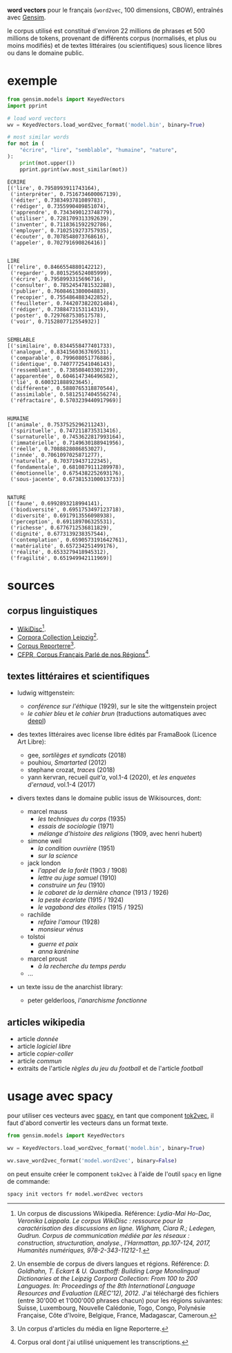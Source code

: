__word vectors__ pour le français (`word2vec`, 100 dimensions, CBOW), entraînés avec [Gensim](https://radimrehurek.com/gensim/).

le corpus utilisé est constitué d'environ 22 millions de phrases et 500 millions de tokens, provenant de différents corpus (normalisés, et plus ou moins modifiés) et de textes littéraires (ou scientifiques) sous licence libres ou dans le domaine public.

exemple
=======

```python
from gensim.models import KeyedVectors
import pprint

# load word vectors
wv = KeyedVectors.load_word2vec_format('model.bin', binary=True)

# most similar words
for mot in (
    "écrire", "lire", "semblable", "humaine", "nature",
):
    print(mot.upper())
    pprint.pprint(wv.most_similar(mot))
```

```
ÉCRIRE
[('lire', 0.7958993911743164),
 ('interpréter', 0.7516734600067139),
 ('éditer', 0.7383493781089783),
 ('rédiger', 0.7355990409851074),
 ('apprendre', 0.7343490123748779),
 ('utiliser', 0.7281709313392639),
 ('inventer', 0.7118361592292786),
 ('employer', 0.7102519273757935),
 ('écouter', 0.7078548073768616),
 ('appeler', 0.702791690826416)]


LIRE
[('relire', 0.8466554880142212),
 ('regarder', 0.8015256524085999),
 ('écrire', 0.7958993315696716),
 ('consulter', 0.7852454781532288),
 ('publier', 0.7608461380004883),
 ('recopier', 0.7554864883422852),
 ('feuilleter', 0.7442073822021484),
 ('rédiger', 0.7388473153114319),
 ('poster', 0.7297687530517578),
 ('voir', 0.7152807712554932)]


SEMBLABLE
[('similaire', 0.8344558477401733),
 ('analogue', 0.8341560363769531),
 ('comparable', 0.799608051776886),
 ('identique', 0.7407772541046143),
 ('ressemblant', 0.738508403301239),
 ('apparentée', 0.6046147346496582),
 ('lié', 0.600321888923645),
 ('différente', 0.5880765318870544),
 ('assimilable', 0.5812517404556274),
 ('réfractaire', 0.5703239440917969)]


HUMAINE
[('animale', 0.7537525296211243),
 ('spirituelle', 0.7472118735313416),
 ('surnaturelle', 0.7453622817993164),
 ('immatérielle', 0.7149630188941956),
 ('réelle', 0.7088828086853027),
 ('innée', 0.7061097025871277),
 ('naturelle', 0.703719437122345),
 ('fondamentale', 0.6810879111289978),
 ('émotionnelle', 0.6754382252693176),
 ('sous-jacente', 0.6738153100013733)]


NATURE
[('faune', 0.6992893218994141),
 ('biodiversité', 0.6951753497123718),
 ('diversité', 0.6917913556098938),
 ('perception', 0.691189706325531),
 ('richesse', 0.6776712536811829),
 ('dignité', 0.6773139238357544),
 ('contemplation', 0.6590573191642761),
 ('matérialité', 0.657234251499176),
 ('réalité', 0.6533279418945312),
 ('fragilité', 0.651949942111969)]
```

sources
=======

corpus linguistiques
--------------------

- [WikiDisc](https://www.ortolang.fr/market/corpora/wikidisc)[^1].
- [Corpora Collection Leipzig](https://wortschatz.uni-leipzig.de/en/download/French)[^2].
- [Corpus Reporterre](https://www.ortolang.fr/market/corpora/corpus-reporterre)[^3].
- [CFPR, Corpus Français Parlé de nos Régions](https://cfpr.huma-num.fr/)[^4].

[^1]: Un corpus de discussions Wikipedia. Référence: _Lydia-Mai Ho-Dac, Veronika Laippala. Le corpus WikiDisc : ressource pour la caractérisation des discussions en ligne. Wigham, Ciara R.; Ledegen, Gudrun. Corpus de communication médiée par les réseaux : construction, structuration, analyse., l'Harmattan, pp.107-124, 2017, Humanités numériques, 978-2-343-11212-1_. 

[^2]: Un ensemble de corpus de divers langues et régions. Référence: _D. Goldhahn, T. Eckart & U. Quasthoff: Building Large Monolingual Dictionaries at the Leipzig Corpora Collection: From 100 to 200 Languages. In: Proceedings of the 8th International Language Resources and Evaluation (LREC'12), 2012_. J'ai téléchargé des fichiers (entre 30'000 et 1'000'000 phrases chacun) pour les régions suivantes: Suisse, Luxembourg, Nouvelle Calédonie, Togo, Congo, Polynésie Française, Côte d'Ivoire, Belgique, France, Madagascar, Cameroun.

[^3]: Un corpus d'articles du média en ligne Reporterre.

[^4]: Corpus oral dont j'ai utilisé uniquement les transcriptions.

textes littéraires et scientifiques
-----------------------------------

- ludwig wittgenstein:
    - _conférence sur l'éthique_ (1929), sur le site the wittgenstein project
    - _le cahier bleu_ et _le cahier brun_ (traductions automatiques avec [deepl](https://www.deepl.com/en/translator))

- des textes littéraires avec license libre édités par FramaBook (Licence Art Libre):
    - gee, _sortilèges et syndicats_ (2018)
    - pouhiou, _Smartarted_ (2012)
    - stephane crozat, _traces_ (2018)
    - yann kervran, recueil _quit'a_, vol.1-4 (2020), et _les enquetes d'ernaud_, vol.1-4 (2017)

- divers textes dans le domaine public issus de Wikisources, dont:
    - marcel mauss
        - _les techniques du corps_ (1935)
        - _essais de sociologie_ (1971)
        - _mélange d'histoire des religions_ (1909, avec henri hubert)
    - simone weil
        - _la condition ouvrière_ (1951)
        - _sur la science_
    - jack london
        - _l'appel de la forêt_ (1903 / 1908)
        - _lettre au juge samuel_ (1910)
        - _construire un feu_ (1910)
        - _le cabaret de la dernière chance_ (1913 / 1926)
        - _la peste écarlate_ (1915 / 1924)
        - _le vagabond des étoiles_ (1915 / 1925)
    - rachilde
        - _refaire l'amour_ (1928)
        - _monsieur vénus_
    - tolstoi
        - _guerre et paix_
        - _anna karénine_
    - marcel proust
        - _à la recherche du temps perdu_
    - ...

- un texte issu de the anarchist library:
    - peter gelderloos, _l'anarchisme fonctionne_

articles wikipedia
------------------

- article _donnée_
- article _logiciel libre_
- article _copier-coller_
- article _commun_
- extraits de l'article _règles du jeu du football_ et de l'article _football_

usage avec spacy
================

pour utiliser ces vecteurs avec [spacy](https://spacy.io/), en tant que component [tok2vec](https://spacy.io/api/tok2vec), il faut d'abord convertir les vecteurs dans un format texte.

```python
from gensim.models import KeyedVectors

wv = KeyedVectors.load_word2vec_format('model.bin', binary=True)

wv.save_word2vec_format('model.word2vec', binary=False)
```

on peut ensuite créer le component `tok2vec` à l'aide de l'outil `spacy` en ligne de commande:

```bash
spacy init vectors fr model.word2vec vectors
```
